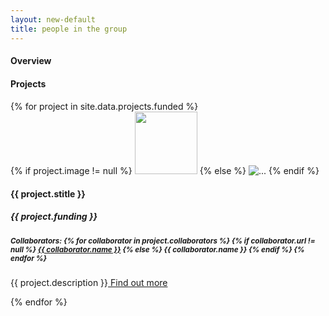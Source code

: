 ```yaml
---
layout: new-default
title: people in the group
---
```


<div class=row>
  <div class="col-sm-2 col-md-2">
    <h4>Overview</h4>
  </div>
  <div class="col-sm-10 col-md-10">
    <h4> </h4>
	<p><span data-lorem="1p"></p>
  </div>
</div> 

<div class=row>
  <div class="col-sm-2 col-md-2">
    <h4>Projects</h4>
  </div>
  <div class="col-sm-10 col-md-10">
    <h4> </h4>
    {% for project in site.data.projects.funded %}
	<div class="thumbnail right-caption">
	  {% if project.image != null %}
       <img src="{{ site.url }}assets/images/{{ project.image }}"
	      width="100" height="100" class="img-rounded">
      {% else %}
        <img data-src="holder.js/100x100" alt="..." class="img-rounded">
      {% endif %}
      <div class="caption">
        <h4>{{ project.stitle }}</h4>
        <h5>{{ project.funding }}</h5>
        <h5><small>
		    Collaborators:
			  {% for collaborator in project.collaborators %}
			    {% if collaborator.url != null %}
				   <a href="{{ collaborator.url }}">{{ collaborator.name }}</a>
                {% else %}
                  {{ collaborator.name }}
			    {% endif %}
			  {% endfor %}
        </small></h5>
        <p>{{ project.description }}<a href="#"> Find out more</a></p>
      </div>
    </div>
	{% endfor %}
  </div>
</div> 
